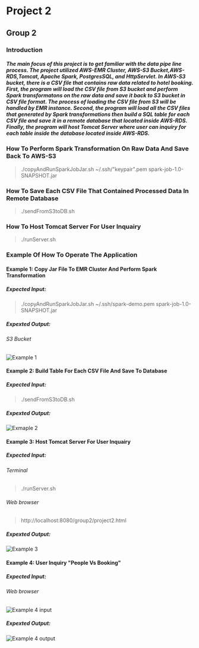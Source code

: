 # Project 2

## Group 2

### Introduction
##### The main focus of this project is to get familiar with the data pipe line process. The project utilized AWS-EMR Cluster, AWS-S3 Bucket,AWS-RDS,Tomcat, Apache Spark, PostgresSQL, and HttpServlet. In AWS-S3 bucket, there is a CSV file that contains raw data related to hotel booking. First, the program will load the CSV file from S3 bucket and perform Spark transformatons on the raw data and save it back to S3 bucket in CSV file format. The process of loading the CSV file from S3 will be handled by EMR instance. Second, the program will load all the CSV files that generated by Spark transformations then build a SQL table for each CSV file and save it in a remote database that located inside AWS-RDS. Finally, the program will host Tomcat Server where user can inquiry for each table inside the database located inside AWS-RDS. 

### How To Perform Spark Transformation On Raw Data And Save Back To AWS-S3
> ./copyAndRunSparkJobJar.sh ~/.ssh/"keypair".pem spark-job-1.0-SNAPSHOT.jar

### How To Save Each CSV File That Contained Processed Data In Remote Database
> ./sendFromS3toDB.sh
### How To Host Tomcat Server For User Inquairy
> ./runServer.sh

### Example Of How To Operate The Application
#### Example 1: Copy Jar File To EMR Cluster And Perform Spark Transformation
##### Expected Input:
> ./copyAndRunSparkJobJar.sh ~/.ssh/spark-demo.pem spark-job-1.0-SNAPSHOT.jar
##### Expexted Output:
###### S3 Bucket
![Example 1](https://github.com/200413-java-spark/project-2-group-2/blob/Pejal/Pic/1.PNG?raw=true)

#### Example 2: Build Table For Each CSV File And Save To Database
##### Expected Input:
> ./sendFromS3toDB.sh
##### Expexted Output:
![Exmaple 2](https://github.com/200413-java-spark/project-2-group-2/blob/Pejal/Pic/2.PNG?raw=true)

#### Example 3: Host Tomcat Server For User Inquairy
##### Expected Input:
###### Terminal
> ./runServer.sh
###### Web browser
> http://localhost:8080/group2/project2.html
##### Expexted Output:
![Example 3](https://github.com/200413-java-spark/project-2-group-2/blob/Pejal/Pic/3.PNG?raw=true)

#### Example 4: User Inquiry "People Vs Booking"
##### Expected Input:
###### Web browser 
![Example 4 input](https://github.com/200413-java-spark/project-2-group-2/blob/Pejal/Pic/4.PNG?raw=true)
##### Expexted Output:
![Example 4 output](https://github.com/200413-java-spark/project-2-group-2/blob/Pejal/Pic/5.PNG?raw=true)



